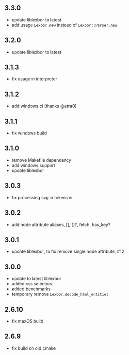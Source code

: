 ## 3.3.0
* update liblexbor to latest
* add usage `Lexbor.new` instead of `Lexbor::Parser.new`

## 3.2.0
* update liblexbor to latest

## 3.1.3
* fix usage in interpreter

## 3.1.2
* add windows ci (thanks @etra0)

## 3.1.1
* fix windows build

## 3.1.0
* remove Makefile dependency
* add windows support
* update liblexbor

## 3.0.3
* fix processing svg in tokenizer

## 3.0.2
* add node attribute aliases, [], []?, fetch, has_key?

## 3.0.1
* update liblexbor, to fix remove single node attribute, #12

## 3.0.0
* update to latest liblexbor
* added css selectors
* added benchmarks
* temporary remove `Lexbor.decode_html_entities`

## 2.6.10
* fix maxOS build

## 2.6.9
* fix build on old cmake
